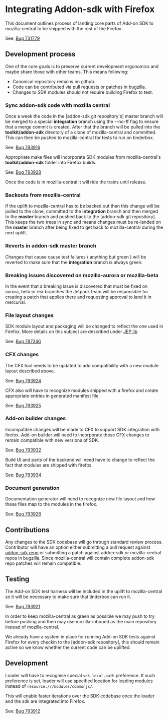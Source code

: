 # Integrating Addon-sdk with Firefox

This document outlines process of landing core parts of Add-on SDK to mozilla-central to be shipped with the rest of the Firefox.

See: [Bug 731779]

## Development process

One of the core goals is to preserve current development ergonomics and maybe share those with other teams. This means following:

- Canonical repository remains on github.
- Code can be contributed via pull requests or patches in bugzilla.
- Changes to SDK modules should not require building Firefox to test.  

### Sync addon-sdk code with mozilla central

Once a week the code in the [addon-sdk git repository's] master branch will be merged to a special **integration** branch using the --no-ff flag to ensure that a merge commit is created. After that the branch will be pulled into the **toolkit/addon-sdk** directory of a clone of mozilla-central and committed. This can then be pushed to mozilla-central for tests to run on tinderbox.

See: [Bug 793916]

Appropriate make files will incorporate SDK modules from mozilla-central's **toolkit/addon-sdk** folder into Firefox builds.

See: [Bug 793928]

Once the code is in mozilla-central it will ride the trains until release.

### Backouts from mozilla-central

If the uplift to mozilla-central has to be backed out then this change will be pulled to the clone, committed to the **integration** branch and then merged to the **master** branch and pushed back to the [addon-sdk git repository]. This keeps the two trees in sync and means changes must be re-landed on the **master** branch after being fixed to get back to mozilla-central during the next uplift.

### Reverts in addon-sdk master branch

Changes that cause cause test failures ( anything but green ) will be reverted to make sure that the **integration** branch is always green.

### Breaking issues discovered on mozilla-aurora or mozilla-beta

In the event that a breaking issue is discovered that must be fixed on aurora, beta or esr branches the Jetpack team will be responsible for creating a patch that applies there and requesting approval to land it in mercurial.

### File layout changes

SDK module layout and packaging will be changed to reflect the one used in Firefox. More details on this subject are described under [JEP lib](https://github.com/mozilla/addon-sdk/wiki/JEP-lib)

See: [Bug 787346]

### CFX changes

The CFX tool needs to be updated to add compatibility with a new module layout described above.

See: [Bug 793924]

CFX also will have to recognize modules shipped with a firefox and create appropriate entries in generated manifest file.

See: [Bug 793925]

### Add-on builder changes

Incompatible changes will be made to CFX to support SDK integration with firefox. Add-on builder will need to incorporate those CFX changes to remain compatible with new versions of SDK.

See: [Bug 793932]

Build UI and parts of the backend will need have to change to reflect the fact that modules are shipped with firefox.

See: [Bug 793934]

### Document generation

Documentation generator will need to recognize new file layout and how these files map to the modules in the firefox.

See: [Bug 793926]

## Contributions

Any changes to the SDK codebase will go through standard review process. Contributor will have an option either submitting a pull request against [addon-sdk repo] or submitting a patch against addon-sdk or mozilla-central repos in bugzilla. Since mozilla-central will contain complete addon-sdk repo patches will remain compatible.

## Testing

The Add-on SDK test harness will be included in the uplift to mozilla-central so it will be necessary to make sure that tinderbox can run it.

See: [Bug 793921]

In order to keep mozilla-central as green as possible we may push to try before pushing and then may use mozilla-inbound as the main repository instead of mozilla-central.

We already have a system in place for running Add-on SDK tests against Firefox for every checkin to the [addon-sdk repository], this should remain active so we know whether the current code can be uplifted.

## Development

Loader will have to recognise special `sdk.local.path` preference. If such preference is set, loader will use specified location for leading modules instead of `resource:///modules/commonjs/`.

This will enable faster iterations over the SDK codebase once the loader and the sdk are integrated into Firefox.

See: [Bug 793912]

 

[addon-sdk repo]:https://github.com/mozilla/addon-sdk
[Bug 793912]:https://bugzilla.mozilla.org/show_bug.cgi?id=793912
[Bug 731779]:https://bugzilla.mozilla.org/show_bug.cgi?id=731779
[Bug 793916]:https://bugzilla.mozilla.org/show_bug.cgi?id=793916
[Bug 793921]:https://bugzilla.mozilla.org/show_bug.cgi?id=793921
[Bug 787346]:https://bugzilla.mozilla.org/show_bug.cgi?id=787346
[Bug 793924]:https://bugzilla.mozilla.org/show_bug.cgi?id=793924
[Bug 793925]:https://bugzilla.mozilla.org/show_bug.cgi?id=793925
[Bug 793926]:https://bugzilla.mozilla.org/show_bug.cgi?id=793926
[Bug 793928]:https://bugzilla.mozilla.org/show_bug.cgi?id=793928
[Bug 793932]:https://bugzilla.mozilla.org/show_bug.cgi?id=793932
[Bug 793934]:https://bugzilla.mozilla.org/show_bug.cgi?id=793934
